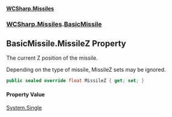 #### [WCSharp\.Missiles](README.md 'README')
### [WCSharp\.Missiles](WCSharp.Missiles.md 'WCSharp\.Missiles').[BasicMissile](WCSharp.Missiles.BasicMissile.md 'WCSharp\.Missiles\.BasicMissile')

## BasicMissile\.MissileZ Property

The current Z position of the missile\.

Depending on the type of missile, MissileZ sets may be ignored.

```csharp
public sealed override float MissileZ { get; set; }
```

#### Property Value
[System\.Single](https://learn.microsoft.com/en-us/dotnet/api/system.single 'System\.Single')